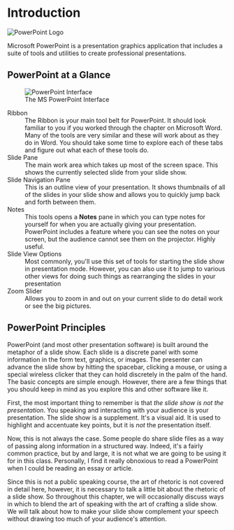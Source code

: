 # Introduction
![PowerPoint Logo](https://upload.wikimedia.org/wikipedia/commons/b/b0/Microsoft_PowerPoint_2013_logo.svg)

Microsoft PowerPoint is a presentation graphics application that includes a suite of tools and utilities to create professional presentations.

## PowerPoint at a Glance

<figure>
    <img src="iamges/tour/powerpoint_tour.png" alt="PowerPoint Interface">
    <figcaption>The MS PowerPoint Interface</figcaption>
</figure>

<dl>
    <dt>Ribbon</dt>
    <dd>The Ribbon is your main tool belt for PowerPoint. It should look familiar to you if you worked through the chapter on Microsoft Word. Many of the tools are very similar and these will work about as they do in Word. You should take some time to explore each of these tabs and figure out what each of these tools do.</dd>
    <dt>Slide Pane</dt>
    <dd>The main work area which takes up most of the screen space. This shows the currently selected slide from your slide show.</dd>
    <dt>Slide Navigation Pane</dt>
    <dd>This is an outline view of your presentation. It shows thumbnails of all of the slides in your slide show and allows you to quickly jump back and forth between them.</dd>
    <dt>Notes</dt>
    <dd>This tools opens a <strong>Notes</strong> pane in which you can type notes for yourself for when you are actually giving your presentation. PowerPoint includes a feature where you can see the notes on your screen, but the audience cannot see them on the projector. Highly useful.</dd>
    <dt>Slide View Options</dt>
    <dd>Most commonly, you'll use this set of tools for starting the slide show in presentation mode. However, you can also use it to jump to various other views for doing such things as rearranging the slides in your presentation</dd>
    <dt>Zoom Slider</dt>
    <dd>Allows you to zoom in and out on your current slide to do detail work or see the big pictures.</dd>
</dl>

## PowerPoint Principles

PowerPoint (and most other presentation software) is built around the metaphor of a slide show. Each slide is a discrete panel with some information in the form text, graphics, or images. The presenter can advance the slide show by hitting the spacebar, clicking a mouse, or using a special wireless clicker that they can hold discretely in the palm of the hand. The basic concepts are simple enough. However, there are a few things that you should keep in mind as you explore this and other software like it.

First, the most important thing to remember is that *the slide show is not the presentation*. You speaking and interacting with your audience is your presentation. The slide show is a supplement. It's a visual aid. It is used to highlight and accentuate key points, but it is *not* the presentation itself.

Now, this is not always the case. Some people do share slide files as a way of passing along information in a structured way. Indeed, it's a fairly common practice, but by and large, it is not what we are going to be using it for in this class. Personally, I find it really obnoxious to read a PowerPoint when I could be reading an essay or article.

Since this is not a public speaking course, the art of rhetoric is not covered in detail here, however, it is necessary to talk a little bit about the rhetoric of a slide show. So throughout this chapter, we will occasionally discuss ways in which to blend the art of speaking with the art of crafting a slide show. We will talk about how to make your slide show complement your speech without drawing too much of your audience's attention.
